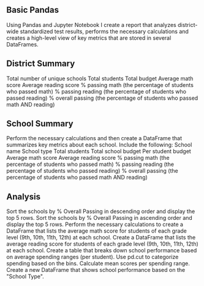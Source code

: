 Basic Pandas
-------
Using Pandas and Jupyter Notebook I create a report that analyzes district-wide standardized test results, performs the necessary calculations and creates a high-level view of key metrics that are stored in several DataFrames.

District Summary
------
Total number of unique schools
Total students
Total budget
Average math score
Average reading score
% passing math (the percentage of students who passed math)
% passing reading (the percentage of students who passed reading)
% overall passing (the percentage of students who passed math AND reading)

School Summary
-------
Perform the necessary calculations and then create a DataFrame that summarizes key metrics about each school.
Include the following:
School name
School type
Total students
Total school budget
Per student budget
Average math score
Average reading score
% passing math (the percentage of students who passed math)
% passing reading (the percentage of students who passed reading)
% overall passing (the percentage of students who passed math AND reading)

Analysis
-------
Sort the schools by % Overall Passing in descending order and display the top 5 rows.
Sort the schools by % Overall Passing in ascending order and display the top 5 rows.
Perform the necessary calculations to create a DataFrame that lists the average math score for students of each grade level (9th, 10th, 11th, 12th) at each school.
Create a DataFrame that lists the average reading score for students of each grade level (9th, 10th, 11th, 12th) at each school.
Create a table that breaks down school performance based on average spending ranges (per student).
Use pd.cut to categorize spending based on the bins.
Calculate mean scores per spending range.
Create a new DataFrame that shows school performance based on the "School Type".
